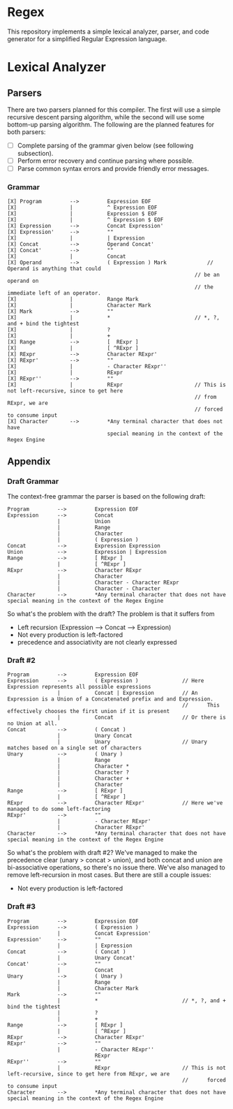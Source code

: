 # Regex

This repository implements a simple lexical analyzer, parser, and code generator for a simplified Regular Expression language.

# Lexical Analyzer

## Parsers

There are two parsers planned for this compiler. The first will use a simple recursive descent parsing algorithm, while the second will use some bottom-up parsing algorithm. The following are the planned features for both parsers:

- [ ] Complete parsing of the grammar given below (see following subsection).
- [ ] Perform error recovery and continue parsing where possible.
- [ ] Parse common syntax errors and provide friendly error messages.

### Grammar


```
[X] Program         -->         Expression EOF
[X]                 |           ^ Expression EOF
[X]                 |           Expression $ EOF
[X]                 |           ^ Expression $ EOF
[X] Expression      -->         Concat Expression'
[X] Expression'     -->         ""
[X]                 |           | Expression
[X] Concat          -->         Operand Concat'
[X] Concat'         -->         ""
[X]                 |           Concat
[X] Operand         -->         ( Expression ) Mark             // Operand is anything that could 
                                                            // be an operand on
                                                            // the immediate left of an operator.
[X]                 |           Range Mark
[X]                 |           Character Mark
[X] Mark            -->         ""
[X]                 |           *                           // *, ?, and + bind the tightest
[X]                 |           ?
[X]                 |           +
[X] Range           -->         [  RExpr ]
[X]                 |           [ ^RExpr ]
[X] RExpr           -->         Character RExpr'
[X] RExpr'          -->         ""
[X]                 |           - Character RExpr''
[X]                 |           RExpr
[X] RExpr''         -->         ""
[X]                 |           RExpr                       // This is not left-recursive, since to get here
                                                            // from RExpr, we are 
                                                            // forced to consume input
[X] Character       -->         *Any terminal character that does not have 
                                special meaning in the context of the Regex Engine
```


## Appendix

### Draft Grammar

The context-free grammar the parser is based on the following draft:

```
Program         -->         Expression EOF  
Expression      -->         Concat  
                |           Union  
                |           Range  
                |           Character
                |           ( Expression )  
Concat          -->         Expression Expression  
Union           -->         Expression | Expression  
Range           -->         [ RExpr ]  
                |           [ ^RExpr ]  
RExpr           -->         Character RExpr  
                |           Character  
                |           Character - Character RExpr  
                |           Character - Character  
Character       -->         *Any terminal character that does not have special meaning in the context of the Regex Engine  
```

So what's the problem with the draft? The problem is that it suffers from

- Left recursion (Expression --> Concat --> Expression)
- Not every production is left-factored
- precedence and associativity are not clearly expressed

### Draft #2

```
Program         -->         Expression EOF
Expression      -->         ( Expression )              // Here Expression represents all possible expressions
                |           Concat | Expression         // An Expression is a Union of a Concatenated prefix and and Expression.
                                                        //      This effectively chooses the first union if it is present
                |           Concat                      // Or there is no Union at all.
Concat          -->         ( Concat )         
                |           Unary Concat
                |           Unary                       // Unary matches based on a single set of characters
Unary           -->         ( Unary )
                |           Range
                |           Character *
                |           Character ?
                |           Character +
                |           Character
Range           -->         [ RExpr ]
                |           [ ^RExpr ]
RExpr           -->         Character RExpr'            // Here we've managed to do some left-factoring
RExpr'          -->         ""                          
                |           - Character RExpr'
                |           Character RExpr'
Character       -->         *Any terminal character that does not have special meaning in the context of the Regex Engine
```

So what's the problem with draft #2? We've managed to make the precedence clear (unary > concat > union), and both concat and union are bi-associative operations, so there's no issue there. We've also managed to remove left-recursion in most cases. But there are still a couple issues:

- Not every production is left-factored


### Draft #3

```
Program         -->         Expression EOF
Expression      -->         ( Expression )
                |           Concat Expression'
Expression'     -->         ""
                |           | Expression
Concat          -->         ( Concat )
                |           Unary Concat'
Concat'         -->         ""
                |           Concat
Unary           -->         ( Unary )
                |           Range
                |           Character Mark
Mark            -->         ""
                |           *                           // *, ?, and + bind the tightest
                |           ?
                |           +
Range           -->         [ RExpr ]
                |           [ ^RExpr ]
RExpr           -->         Character RExpr'
RExpr'          -->         ""
                |           - Character RExpr''
                            RExpr
RExpr''         -->         ""
                |           RExpr                       // This is not left-recursive, since to get here from RExpr, we are 
                                                        //      forced to consume input
Character       -->         *Any terminal character that does not have special meaning in the context of the Regex Engine
```

